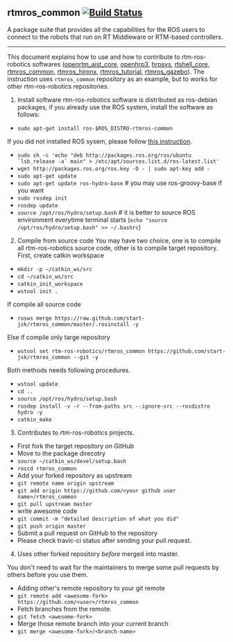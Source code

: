 rtmros_common  [![Build Status](https://travis-ci.org/start-jsk/rtmros_common.png)](https://travis-ci.org/start-jsk/rtmros_common)
-------------

A package suite that provides all the capabilities for the ROS users to connect to the robots that run on RT Middleware or RTM-based controllers.


--------------

This document explains how to use and how to contribute to rtm-ros-robotics softwares ([openrtm_aist_core](https://github.com/start-jsk/openrtm_aist_core), [openhrp3](https://github.com/start-jsk/openhrp3), [hrpsys](https://github.com/start-jsk/hrpsys), [rtshell_core](https://github.com/start-jsk/rtshell_core), [rtmros_common](https://github.com/start-jsk/rtmros_common), [rtmros_hironx](https://github.com/start-jsk/rtmros_hironx), [rtmros_tutorial](https://github.com/start-jsk/rtmros_turorial), [rtmros_gazebo](https://github.com/start-jsk/rtmros_gazebo)). The instruction uses `rtmros_common` repository as an example, but to works for other rtm-ros-robotics repositories.

1. Install software
 rtm-ros-robotics software is distributed as ros-debian packages, if you already use the ROS system, install the software as follows:
 - `sudo apt-get install ros-$ROS_DISTRO-rtmros-common`
 
 If you did not installed ROS sysem, please follow [this instruction](http://wiki.ros.org/hydro/Installation/Ubuntu).
 - ``sudo sh -c 'echo "deb http://packages.ros.org/ros/ubuntu `lsb_release -a` main" > /etc/apt/sources.list.d/ros-latest.list'``
 - `wget http://packages.ros.org/ros.key -O - | sudo apt-key add -`
 - `sudo apt-get update`
 - `sudo apt-get update ros-hydro-base` # you may use ros-groovy-base if you want
 - `sudo rosdep init`
 - `rosdep update`
 - `source /opt/ros/hydro/setup.bash` # it is better to source ROS environment everytime terminal starts (`echo "source /opt/ros/hydro/setup.bash" >> ~/.bashrc`)

2. Compile from source code
 You may have two choice, one is to compile all rtm-ros-robotics source code, other is to compile target repository.
 First, create catkin workspace
 - `mkdir -p ~/catkin_ws/src`
 - `cd ~/catkin_ws/src`
 - `catkin_init_workspace`
 - `wstool init .`
 
 If compile all source code
 - `rosws merge https://raw.github.com/start-jsk/rtmros_common/master/.rosinstall -y`
 
 Else if compile only targe repository
 - `wstool set rtm-ros-robotics/rtmros_common https://github.com/start-jsk/rtmros_common --git -y`
 
 Both methods needs following procedures.
 - `wstool update `
 - `cd ..`
 - `source /opt/ros/hydro/setup.bash`
 - `rosdep install -v -r --from-paths src --ignore-src --rosdistro hydro -y`
 - `catkin_make`

3. Contributes to rtm-ros-robotics projects.
 - First fork the target repository on GitHub
 - Move to the package direcotry
 - `source ~/catkin_ws/devel/setup.bash`
 - `roscd rtmros_common`
 - Add your forked repository as upstream
 - `git remote name origin upstream`
 - `git add origin https://github.com/<your github user name>/rtmros_common`
 - `git pull upstream master`
 - write awesome code
 - `git commit -m "detailed description of what you did"`
 - `git push origin master`
 - Submit a pull request on GitHub to the repository
 - Please check travic-ci status after sending your pull request.

4. Uses other forked repository *before* merged into master.

You don't need to wait for the maintainers to merge some pull requests by others
before you use them.
 - Adding other's remote repository to your git remote
 - `git remote add <awesome-fork> https://github.com/<user>/rtmros_common`
 - Fetch branches from the remote.
 - `git fetch <awesome-fork>`
 - Merge those remote branch into your current branch
 - `git merge <awesome-fork>/<branch-name>`


